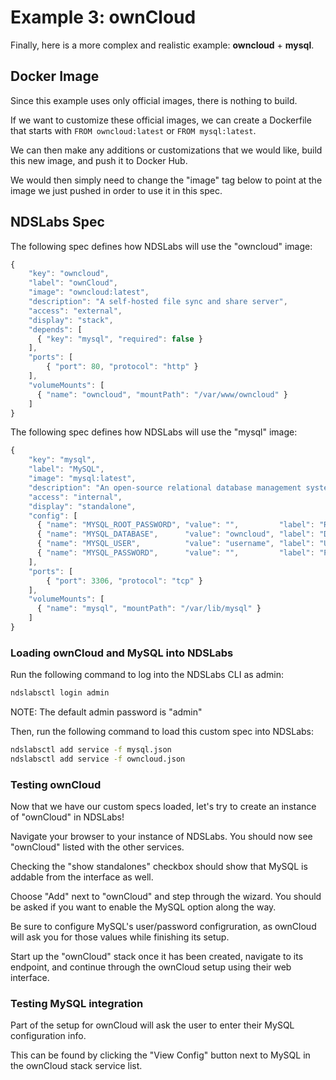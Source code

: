 # Example 3: ownCloud

Finally, here is a more complex and realistic example: **owncloud** + **mysql**.

## Docker Image
Since this example uses only official images, there is nothing to build.

If we want to customize these official images, we can create a Dockerfile that starts with `FROM owncloud:latest` or `FROM mysql:latest`.

We can then make any additions or customizations that we would like, build this new image, and push it to Docker Hub.

We would then simply need to change the "image" tag below to point at the image we just pushed in order to use it in this spec.

## NDSLabs Spec
The following spec defines how NDSLabs will use the "owncloud" image:
```js
{
    "key": "owncloud",
    "label": "ownCloud",
    "image": "owncloud:latest",
    "description": "A self-hosted file sync and share server",
    "access": "external",
    "display": "stack",
    "depends": [
      { "key": "mysql", "required": false }
    ],
    "ports": [
        { "port": 80, "protocol": "http" }
    ],
    "volumeMounts": [
      { "name": "owncloud", "mountPath": "/var/www/owncloud" }
    ]
}
```

The following spec defines how NDSLabs will use the "mysql" image:
```js
{
    "key": "mysql",
    "label": "MySQL",
    "image": "mysql:latest",
    "description": "An open-source relational database management system",
    "access": "internal",
    "display": "standalone",
    "config": [
      { "name": "MYSQL_ROOT_PASSWORD", "value": "",         "label": "Root Password", "canOverride": false, "isPassword": true  },
      { "name": "MYSQL_DATABASE",      "value": "owncloud", "label": "Database",      "canOverride": false, "isPassword": false },
      { "name": "MYSQL_USER",          "value": "username", "label": "Username",      "canOverride": true,  "isPassword": false },
      { "name": "MYSQL_PASSWORD",      "value": "",         "label": "Password",      "canOverride": true,  "isPassword": true  }
    ],
    "ports": [
        { "port": 3306, "protocol": "tcp" }
    ],
    "volumeMounts": [
      { "name": "mysql", "mountPath": "/var/lib/mysql" }
    ]
}
```

### Loading ownCloud and MySQL into NDSLabs
Run the following command to log into the NDSLabs CLI as admin:
```bash
ndslabsctl login admin
```

NOTE: The default admin password is "admin"

Then, run the following command to load this custom spec into NDSLabs:
```bash
ndslabsctl add service -f mysql.json
ndslabsctl add service -f owncloud.json
```

### Testing ownCloud
Now that we have our custom specs loaded, let's try to create an instance of "ownCloud" in NDSLabs!

Navigate your browser to your instance of NDSLabs. You should now see "ownCloud" listed with the other services.

Checking the "show standalones" checkbox should show that MySQL is addable from the interface as well.

Choose "Add" next to "ownCloud" and step through the wizard. You should be asked if you want to enable the MySQL option along the way.

Be sure to configure MySQL's user/password configruration, as ownCloud will ask you for those values while finishing its setup.

Start up the "ownCloud" stack once it has been created, navigate to its endpoint, and continue through the ownCloud setup using their web interface.

### Testing MySQL integration
Part of the setup for ownCloud will ask the user to enter their MySQL configuration info.

This can be found by clicking the "View Config" button next to MySQL in the ownCloud stack service list.

